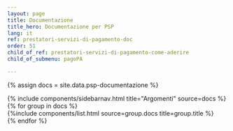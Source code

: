 ```yaml
---
layout: page
title: Documentazione
title_hero: Documentazione per PSP
lang: it
ref: prestatori-servizi-di-pagamento-doc
order: 51
child_of_ref: prestatori-servizi-di-pagamento-come-aderire
child_of_submenu: pagoPA

---
```


{% assign docs = site.data.psp-documentazione %}

<div class="row">
<div class="col-12 col-lg-3">
    <div class="d-none d-lg-block">
    {% include components/sidebarnav.html
       title="Argomenti"
       source=docs %}
    </div>
</div>
<div class="col-12 col-lg-9">
    {% for group in docs %}
        <a name="{{forloop.index}}"></a>
        <div class="my-2 my-md-4" >
        {%include components/list.html
            source=group.docs
            title=group.title
            %}
        </div>
    {% endfor %}
</div>
</div>